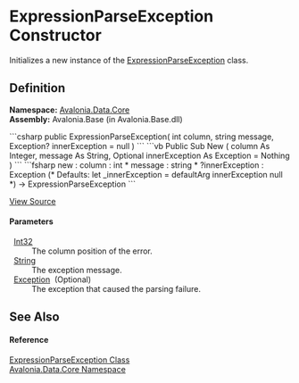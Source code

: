 # ExpressionParseException Constructor


Initializes a new instance of the <a href="T_Avalonia_Data_Core_ExpressionParseException">ExpressionParseException</a> class.



## Definition
**Namespace:** <a href="N_Avalonia_Data_Core">Avalonia.Data.Core</a>  
**Assembly:** Avalonia.Base (in Avalonia.Base.dll)

<Tabs groupId="api-code-preview">
<TabItem value="csharp" label="C#">
```csharp
public ExpressionParseException(
	int column,
	string message,
	Exception? innerException = null
)
```
</TabItem>
<TabItem value="vb" label="VB">
```vb
Public Sub New ( 
	column As Integer,
	message As String,
	Optional innerException As Exception = Nothing
)
```
</TabItem>
<TabItem value="fsharp" label="F#">
```fsharp
new : 
        column : int * 
        message : string * 
        ?innerException : Exception 
(* Defaults:
        let _innerException = defaultArg innerException null
*)
-> ExpressionParseException
```
</TabItem>
</Tabs>



<a href="https://github.com/AvaloniaUI/Avalonia/tree/master/src/Avalonia.Base/Data/Core/ExpressionParseException.cs#L20" title="View the source code">View Source</a>



#### Parameters
<dl><dt>  <a href="https://learn.microsoft.com/dotnet/api/system.int32" target="_blank" rel="noopener noreferrer">Int32</a></dt><dd>The column position of the error.</dd><dt>  <a href="https://learn.microsoft.com/dotnet/api/system.string" target="_blank" rel="noopener noreferrer">String</a></dt><dd>The exception message.</dd><dt>  <a href="https://learn.microsoft.com/dotnet/api/system.exception" target="_blank" rel="noopener noreferrer">Exception</a>  (Optional)</dt><dd>The exception that caused the parsing failure.</dd></dl>

## See Also


#### Reference
<a href="T_Avalonia_Data_Core_ExpressionParseException">ExpressionParseException Class</a>  
<a href="N_Avalonia_Data_Core">Avalonia.Data.Core Namespace</a>  

